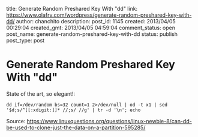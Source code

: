 title: Generate Random Preshared Key With "dd"
link: https://www.olafrv.com/wordpress/generate-random-preshared-key-with-dd/
author: chanchito
description: 
post_id: 1145
created: 2013/04/05 00:29:04
created_gmt: 2013/04/05 04:59:04
comment_status: open
post_name: generate-random-preshared-key-with-dd
status: publish
post_type: post

# Generate Random Preshared Key With "dd"

State of the art, so elegant!: 
    
    
    dd if=/dev/random bs=32 count=1 2>/dev/null | od -t x1 | sed  '$d;s/^[[:xdigit:]]* //;s/ //g' | tr -d '\n'; echo
    

Source: <https://www.linuxquestions.org/questions/linux-newbie-8/can-dd-be-used-to-clone-just-the-data-on-a-partition-595285/>